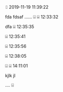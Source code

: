 ⌷   2019-11-19 11:39:22

fda
fdsaf
......
⌹
⌸               12:33:32

dfa
⌸               12:35:35

⌸               12:35:41

⌸               12:35:56

⌸               12:38:05

⌹
⌸               14:11:01

kjlk
jl

....
⌹
